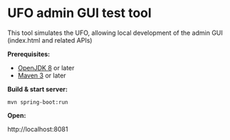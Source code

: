 # UFO admin GUI test tool

This tool simulates the UFO, allowing local development of the admin GUI (index.html and related APIs)

**Prerequisites:**

* [OpenJDK 8](https://github.com/ojdkbuild/ojdkbuild/releases)  or later
* [Maven 3](https://maven.apache.org/download.html) or later

**Build & start server:**

```
mvn spring-boot:run
```

**Open:**

http://localhost:8081
